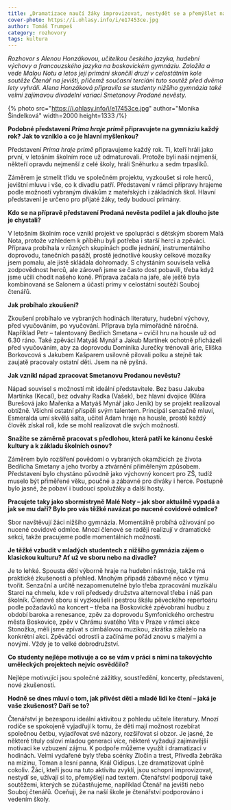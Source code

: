```yaml
---
title: „Dramatizace naučí žáky improvizovat, nestydět se a přemýšlet nad textem.“
cover-photo: https://i.ohlasy.info/i/e17453ce.jpg
author: Tomáš Trumpeš
category: rozhovory
tags: kultura
---
```


*Rozhovor s Alenou Honzákovou, učitelkou českého jazyka, hudební výchovy a francouzského jazyka na boskovickém gymnáziu. Založila a vede Malou Notu a letos její primáni skončili druzí v celostátním kole soutěže Čtenář na jevišti, přičemž současní terciáni tuto soutěž před dvěma lety vyhráli. Alena Honzáková připravila se studenty nižšího gymnázia také velmi zajímavou divadelní variaci Smetanovy Prodané nevěsty.*

{% photo src="https://i.ohlasy.info/i/e17453ce.jpg" author="Monika Šindelková" width=2000 height=1333 /%}

**Podobné představení *Prima hraje primě* připravujete na gymnáziu každý rok? Jak to vzniklo a co je hlavní myšlenkou?**

Představení *Prima hraje primě* připravujeme každý rok. Ti, kteří hráli jako první, v letošním školním roce už odmaturovali. Protože byli naši nejmenší, někteří opravdu nejmenší z celé školy, hráli Sněhurku a sedm trpaslíků.

Záměrem je stmelit třídu ve společném projektu, vyzkoušet si role herců, jevištní mluvu i vše, co k divadlu patří. Představení v rámci přípravy hrajeme podle možností vybraným divákům z mateřských i základních škol. Hlavní představení je určeno pro přijaté žáky, tedy budoucí primány.

**Kdo se na přípravě představení Prodaná nevěsta podílel a jak dlouho jste je chystali?**

V letošním školním roce vznikl projekt ve spolupráci s dětským sborem Malá Nota, protože vzhledem k příběhu byli potřeba i starší herci a zpěváci. Příprava probíhala v různých skupinách podle jednání, instrumentálního doprovodu, tanečních pasáží, prostě jednotlivé kousky celkové mozaiky jsem pomalu, ale jistě skládala dohromady. S chystáním souvisela velká zodpovědnost herců, ale zároveň jsme se často dost pobavili, třeba když jsme učili chodit našeho koně. Příprava začala na jaře, ale ještě byla kombinovaná se Salonem a účastí primy v celostátní soutěži Souboj čtenářů.

**Jak probíhalo zkoušení?**

Zkoušení probíhalo ve vybraných hodinách literatury, hudební výchovy, před vyučováním, po vyučování. Příprava byla mimořádně náročná. Například Petr – talentovaný Bedřich Smetana – cvičil hru na housle už od 6.30 ráno. Také zpěváci Matyáš Mynář a Jakub Martínek ochotně přicházeli před vyučováním, aby za doprovodu Dominika Jurečky trénovali árie, Eliška Borkovcová s Jakubem Kašparem usilovně pilovali polku a stejně tak zaujatě pracovaly ostatní děti. Jsem na ně pyšná.

**Jak vznikl nápad zpracovat Smetanovu Prodanou nevěstu?**

Nápad souvisel s možností mít ideální představitele. Bez basu Jakuba Martínka (Kecal), bez odvahy Radka (Vašek), bez hlavní dvojice (Klára Burešová jako Mařenka a Matyáš Mynář jako Jeník) by se projekt realizoval obtížně. Všichni ostatní přispěli svým talentem. Principál senzačně mluví, Esmeralda umí skvělá salta, učitel Adam hraje na housle, prostě každý člověk získal roli, kde se mohl realizovat dle svých možností.

**Snažíte se záměrně pracovat s předlohou, která patří ke kánonu české kultury a k základu školních osnov?**

Záměrem bylo rozšíření povědomí o vybraných okamžicích ze života Bedřicha Smetany a jeho tvorby a ztvárnění přiměřeným způsobem. Představení bylo chystáno původně jako výchovný koncert pro ZŠ, tudíž muselo být přiměřené věku, poučné a zábavné pro diváky i herce. Postupně bylo jasné, že pobaví i budoucí spolužáky a další hosty.

**Pracujete taky jako sbormistryně Malé Noty – jak sbor aktuálně vypadá a jak se mu daří? Bylo pro vás těžké navázat po nucené covidové odmlce?**

Sbor navštěvují žáci nižšího gymnázia. Momentálně probíhá oživování po nucené covidové odmlce. Mnozí členové se raději realizují v dramatické sekci, takže pracujeme podle momentálních možností.

**Je těžké vzbudit v mladých studentech z nižšího gymnázia zájem o klasickou kulturu? Ať už ve sboru nebo na divadle?**

Je to lehké. Spousta dětí výborně hraje na hudební nástroje, takže má praktické zkušenosti a přehled. Mnohým připadá zábavné něco v týmu tvořit. Senzační a určitě nezapomenutelné bylo třeba zpracování muzikálu Starci na chmelu, kde v roli předsedy družstva alternoval třeba i náš pan školník. Členové sboru si vyzkoušeli i pestrou škálu pěveckého repertoáru podle požadavků na koncert – třeba na Boskovické zpěvobraní hudbu z období baroka a renesance, zpěv za doprovodu Symfonického orchestru města Boskovice, zpěv v Chrámu svatého Víta v Praze v rámci akce Stonožka, měli jsme zpívat s cimbálovou muzikou, zkrátka záleželo na konkrétní akci. Zpěváčci odrostli a začínáme pořád znovu s malými a novými. Vždy je to velké dobrodružství.

**Co studenty nejlépe motivuje a co se vám v práci s nimi na takovýchto uměleckých projektech nejvíc osvědčilo?**

Nejlépe motivující jsou společné zážitky, soustředění, koncerty, představení, nové zkušenosti.

**Hodně se dnes mluví o tom, jak přivést děti a mladé lidi ke čtení – jaká je vaše zkušenost? Daří se to?**

Čtenářství je bezesporu ideální aktivitou z pohledu učitele literatury. Mnozí rodiče se spokojeně vyjadřují k tomu, že děti mají možnost rozebírat společnou četbu, vyjadřovat své názory, rozšiřovat si obzor. Je jasné, že některé tituly osloví mladou generaci více, některé vyžadují zajímavější motivaci ke vzbuzení zájmu. K podpoře můžeme využít i dramatizaci v hodinách. Velmi vydařené byly třeba scénky Zločin a trest, Přivedla žebráka na mizinu, Toman a lesní panna, Král Oidipus. Lze dramatizovat úplně cokoliv. Žáci, kteří jsou na tuto aktivitu zvyklí, jsou schopní improvizovat, nestydí se, užívají si to, přemýšlejí nad textem. Čtenářství podporuji také soutěžemi, kterých se zúčastňujeme, například Čtenář na jevišti nebo Souboj čtenářů. Oceňuji, že na naší škole je čtenářství podporováno i vedením školy.